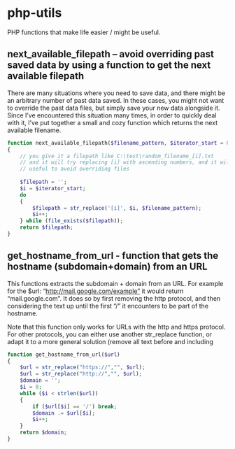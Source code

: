 # php-utils
PHP functions that make life easier / might be useful.

## next_available_filepath – avoid overriding past saved data by using a function to get the next available filepath

There are many situations where you need to save data, and there might be an arbitrary number of past data saved. In these cases, you might not want to override the past data files, but simply save your new data alongside it. Since I’ve encountered this situation many times, in order to quickly deal with it, I’ve put together a small and cozy function which returns the next available filename.

```php
function next_available_filepath($filename_pattern, $iterator_start = 0)
{
    // you give it a filepath like C:\test\random_filename_[i].txt
    // and it will try replacing [i] with ascending numbers, and it will give you back the first available filepath
    // useful to avoid overriding files
     
    $filepath = '';
    $i = $iterator_start;
    do
    {
        $filepath = str_replace('[i]', $i, $filename_pattern);
        $i++;
    } while (file_exists($filepath));
    return $filepath;
}
```
## get_hostname_from_url - function that gets the hostname (subdomain+domain) from an URL

This functions extracts the subdomain + domain from an URL. For example for the $url: “http://mail.google.com/example” it would return “mail.google.com”. It does so by first removing the http protocol, and then considering the text up until the first “/” it encounters to be part of the hostname.

Note that this function only works for URLs with the http and https protocol. For other protocols, you can either use another str_replace function, or adapt it to a more general solution (remove all text before and including

```php
function get_hostname_from_url($url)
{
    $url = str_replace("https://","", $url);
    $url = str_replace("http://","", $url);
    $domain = '';
    $i = 0;
    while ($i < strlen($url))
    {
        if ($url[$i] == '/') break;
        $domain .= $url[$i];
        $i++;
    }
    return $domain;
}
```
